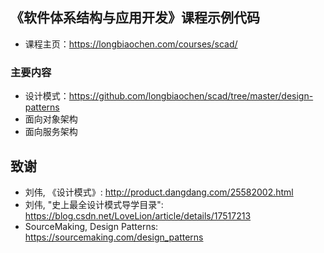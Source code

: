 ## 《软件体系结构与应用开发》课程示例代码
* 课程主页：https://longbiaochen.com/courses/scad/


### 主要内容
* 设计模式：https://github.com/longbiaochen/scad/tree/master/design-patterns
* 面向对象架构
* 面向服务架构


## 致谢
* 刘伟, 《设计模式》: http://product.dangdang.com/25582002.html
* 刘伟, "史上最全设计模式导学目录": https://blog.csdn.net/LoveLion/article/details/17517213
* SourceMaking, Design Patterns: https://sourcemaking.com/design_patterns
